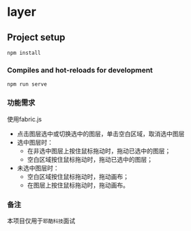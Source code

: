 # layer

## Project setup
```
npm install
```

### Compiles and hot-reloads for development
```
npm run serve
```

### 功能需求
使用fabric.js
* 点击图层选中或切换选中的图层，单击空白区域，取消选中图层
* 选中图层时：
  * 在非选中图层上按住鼠标拖动时，拖动已选中的图层；
  * 空白区域按住鼠标拖动时，拖动已选中的图层；
* 未选中图层时：
  * 空白区域按住鼠标拖动时，拖动画布；
  * 在图层上按住鼠标拖动时，拖动画布。

### 备注
本项目仅用于`耶酷科技`面试

